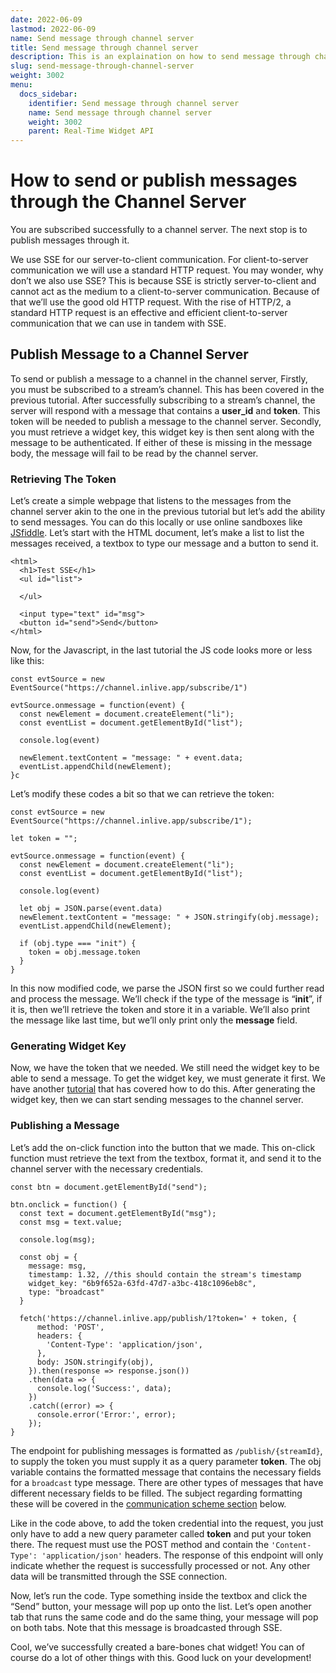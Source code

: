 ```yaml
---
date: 2022-06-09
lastmod: 2022-06-09
name: Send message through channel server
title: Send message through channel server
description: This is an explaination on how to send message through channel server.
slug: send-message-through-channel-server
weight: 3002
menu:
  docs_sidebar:
    identifier: Send message through channel server
    name: Send message through channel server
    weight: 3002
    parent: Real-Time Widget API
---
```

# How to send or publish messages through the Channel Server

You are subscribed successfully to a channel server. The next stop is to publish messages through it.

We use SSE for our server-to-client communication. For client-to-server communication we will use a standard HTTP request. You may wonder, why don’t we also use SSE? This is because SSE is strictly server-to-client and cannot act as the medium to a client-to-server communication. Because of that we’ll use the good old HTTP request. With the rise of HTTP/2, a standard HTTP request is an effective and efficient client-to-server communication that we can use in tandem with SSE.


## Publish Message to a Channel Server

To send or publish a message to a channel in the channel server, Firstly, you must be subscribed to a stream’s channel. This has been covered in the previous tutorial. After successfully subscribing to a stream’s channel, the server will respond with a message that contains a **user_id** and **token**. This token will be needed to publish a message to the channel server. Secondly, you must retrieve a widget key, this widget key is then sent along with the message to be authenticated. If either of these is missing in the message body, the message will fail to be read by the channel server.


### Retrieving The Token

Let’s create a simple webpage that listens to the messages from the channel server akin to the one in the previous tutorial but let’s add the ability to send messages. You can do this locally or use online sandboxes like [JSfiddle](https://jsfiddle.net/). Let’s start with the HTML document, let’s make a list to list the messages received, a textbox to type our message and a button to send it.


```
<html>
  <h1>Test SSE</h1>
  <ul id="list">

  </ul>

  <input type="text" id="msg">
  <button id="send">Send</button>
</html>
```


Now, for the Javascript, in the last tutorial the JS code looks more or less like this:


```
const evtSource = new EventSource("https://channel.inlive.app/subscribe/1")

evtSource.onmessage = function(event) {
  const newElement = document.createElement("li");
  const eventList = document.getElementById("list");

  console.log(event)

  newElement.textContent = "message: " + event.data;
  eventList.appendChild(newElement);
}c
```


Let’s modify these codes a bit so that we can retrieve the token:


```
const evtSource = new EventSource("https://channel.inlive.app/subscribe/1");

let token = "";

evtSource.onmessage = function(event) {
  const newElement = document.createElement("li");
  const eventList = document.getElementById("list");

  console.log(event)

  let obj = JSON.parse(event.data)
  newElement.textContent = "message: " + JSON.stringify(obj.message);
  eventList.appendChild(newElement);

  if (obj.type === "init") {
    token = obj.message.token
  }
}
```


In this now modified code, we parse the JSON first so we could further read and process the message. We’ll check if the type of the message is “**init**”, if it is, then we’ll retrieve the token and store it in a variable. We’ll also print the message like last time, but we’ll only print only the **message** field.


### Generating Widget Key

Now, we have the token that we needed. We still need the widget key to be able to send a message. To get the widget key, we must generate it first. We have another [tutorial](/docs/tutorial/tutorial-creating-and-managing-widget/) that has covered how to do this. After generating the widget key, then we can start sending messages to the channel server.


### Publishing a Message

Let’s add the on-click function into the button that we made. This on-click function must retrieve the text from the textbox, format it, and send it to the channel server with the necessary credentials.


```
const btn = document.getElementById("send");

btn.onclick = function() {
  const text = document.getElementById("msg");
  const msg = text.value;

  console.log(msg);

  const obj = {
    message: msg,
    timestamp: 1.32, //this should contain the stream's timestamp
    widget_key: "6b9f652a-63fd-47d7-a3bc-418c1096eb8c",
    type: "broadcast"
  }

  fetch('https://channel.inlive.app/publish/1?token=' + token, {
      method: 'POST',
      headers: {
        'Content-Type': 'application/json',
      },
      body: JSON.stringify(obj),
    }).then(response => response.json())
    .then(data => {
      console.log('Success:', data);
    })
    .catch((error) => {
      console.error('Error:', error);
    });
}
```


The endpoint for publishing messages is formatted as `/publish/{streamId}`, to supply the token you must supply it as a query parameter **token**. The obj variable contains the formatted message that contains the necessary fields for a `broadcast` type message. There are other types of messages that have different necessary fields to be filled. The subject regarding formatting these will be covered in the [communication scheme section](/docs/real-time-widget-api/communication-scheme-and-formatting/) below.

Like in the code above, to add the token credential into the request, you just only have to add a new query parameter called **token** and put your token there. The request must use the POST method and contain the `'Content-Type': 'application/json'` headers. The response of this endpoint will only indicate whether the request is successfully processed or not. Any other data will be transmitted through the SSE connection.

Now, let’s run the code. Type something inside the textbox and click the “Send” button, your message will pop up onto the list. Let’s open another tab that runs the same code and do the same thing, your message will pop on both tabs. Note that this message is broadcasted through SSE.

Cool, we’ve successfully created a bare-bones chat widget! You can of course do a lot of other things with this. Good luck on your development!
